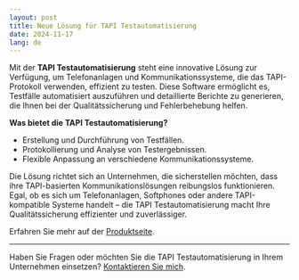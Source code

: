 ```yaml
---
layout: post
title: Neue Lösung für TAPI Testautomatisierung
date: 2024-11-17
lang: de
---
```


Mit der **TAPI Testautomatisierung** steht eine innovative Lösung zur Verfügung, um Telefonanlagen und Kommunikationssysteme, die das TAPI-Protokoll verwenden, effizient zu testen. Diese Software ermöglicht es, Testfälle automatisiert auszuführen und detaillierte Berichte zu generieren, die Ihnen bei der Qualitätssicherung und Fehlerbehebung helfen.

**Was bietet die TAPI Testautomatisierung?**
- Erstellung und Durchführung von Testfällen.
- Protokollierung und Analyse von Testergebnissen.
- Flexible Anpassung an verschiedene Kommunikationssysteme.

Die Lösung richtet sich an Unternehmen, die sicherstellen möchten, dass ihre TAPI-basierten Kommunikationslösungen reibungslos funktionieren. Egal, ob es sich um Telefonanlagen, Softphones oder andere TAPI-kompatible Systeme handelt – die TAPI Testautomatisierung macht Ihre Qualitätssicherung effizienter und zuverlässiger.

Erfahren Sie mehr auf der [Produktseite](../produkte/tapi-testautomatisierung/).

---

Haben Sie Fragen oder möchten Sie die TAPI Testautomatisierung in Ihrem Unternehmen einsetzen? [Kontaktieren Sie mich](../kontakt).
